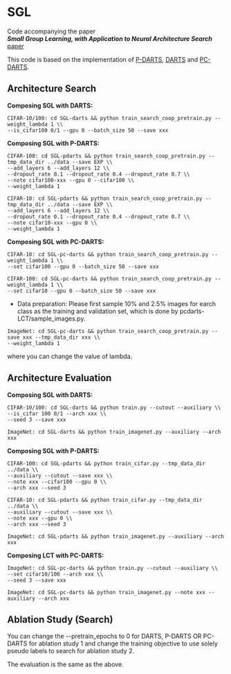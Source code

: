 # SGL

Code accompanying the paper  
***Small Group Learning, with Application to Neural Architecture Search*** [paper]()  
<!-- Xiangning Chen, Ruochen Wang, Minhao Cheng, Xiaocheng Tang, Cho-Jui Hsieh -->

This code is based on the implementation of [P-DARTS](https://github.com/chenxin061/pdarts), [DARTS](https://github.com/quark0/darts) and [PC-DARTS](https://github.com/yuhuixu1993/PC-DARTS).

## Architecture Search

<!-- **Search on NAS-Bench-201 Space: (3 datasets to choose from)**

* Data preparation: Please first download the 201 benchmark file and prepare the api follow [this repository](https://github.com/D-X-Y/NAS-Bench-201).

* ```cd 201-space && python train_search_progressive.py``` -->

**Composing SGL with DARTS:**

```
CIFAR-10/100: cd SGL-darts && python train_search_coop_pretrain.py --weight_lambda 1 \\
--is_cifar100 0/1 --gpu 0 --batch_size 50 --save xxx
```

**Composing SGL with P-DARTS:**

```
CIFAR-100: cd SGL-pdarts && python train_search_coop_pretrain.py --tmp_data_dir ../data --save EXP \\
--add_layers 6 --add_layers 12 \\
--dropout_rate 0.1 --dropout_rate 0.4 --dropout_rate 0.7 \\
--note cifar100-xxx --gpu 0 --cifar100 \\
--weight_lambda 1
```

```
CIFAR-10: cd SGL-pdarts && python train_search_coop_pretrain.py --tmp_data_dir ../data --save EXP \\
--add_layers 6 --add_layers 12 \\
--dropout_rate 0.1 --dropout_rate 0.4 --dropout_rate 0.7 \\
--note cifar10-xxx --gpu 0 \\
--weight_lambda 1
```
<!-- * ```ImageNet: cd DARTS-space && python train_search_imagenet.py``` -->

**Composing SGL with PC-DARTS:**

```
CIFAR-10: cd SGL-pc-darts && python train_search_coop_pretrain.py --weight_lambda 1 \\
--set cifar100 --gpu 0 --batch_size 50 --save xxx
```

```
CIFAR-100: cd SGL-pc-darts && python train_search_coop_pretrain.py --weight_lambda 1 \\
--set cifar10 --gpu 0 --batch_size 50 --save xxx
```

* Data preparation: Please first sample 10% and 2.5% images for earch class as the training and validation set, which is done by pcdarts-LCT/sample_images.py.

```
ImageNet: cd SGL-pc-darts && python train_search_coop_pretrain.py --save xxx --tmp_data_dir xxx \\
--weight_lambda 1
```

where you can change the value of lambda.

## Architecture Evaluation

**Composing SGL with DARTS:**

```
CIFAR-10/100: cd SGL-darts && python train.py --cutout --auxiliary \\
--is_cifar 100 0/1 --arch xxx \\
--seed 3 --save xxx
```

```
ImageNet: cd SGL-darts && python train_imagenet.py --auxiliary --arch xxx
```

**Composing SGL with P-DARTS:**

```
CIFAR-100: cd SGL-pdarts && python train_cifar.py --tmp_data_dir ../data \\
--auxiliary --cutout --save xxx \\
--note xxx --cifar100 --gpu 0 \\
--arch xxx --seed 3
```

```
CIFAR-10: cd SGL-pdarts && python train_cifar.py --tmp_data_dir ../data \\
--auxiliary --cutout --save xxx \\
--note xxx --gpu 0 \\
--arch xxx --seed 3
```

```
ImageNet: cd SGL-pdarts && python train_imagenet.py --auxiliary --arch xxx
```

**Composing LCT with PC-DARTS:**

```
ImageNet: cd SGL-pc-darts && python train.py --cutout --auxiliary \\
--set cifar10/100 --arch xxx \\
--seed 3 --save xxx
```

```
ImageNet: cd SGL-pc-darts && python train_imagenet.py --note xxx --auxiliary --arch xxx
```


## Ablation Study (Search)

<!-- **Composing LCT with DARTS:**

```
CIFAR-10/100: cd darts-LCT && python train_search_ts_ab1/train_search_ts_ab4.py \\
--teacher_arch 18 \\
--weight_lambda 1 --weight_gamma 1 --unrolled\\
--is_cifar100 0/1 --gpu 0 --save xxx
```

**Composing LCT with P-DARTS:**

```
CIFAR-100: cd pdarts-LCT && python train_search_ts_ab1/train_search_ts_ab4.py\\
 --tmp_data_dir ../data --save EXP \\
--add_layers 6 --add_layers 12 \\
--dropout_rate 0.1 --dropout_rate 0.4 --dropout_rate 0.7 \\
--note cifar100-xxx --gpu 0 --cifar100 \\
--weight_lambda 1 --weight_gamma 1 --teacher_arch 18
```

```
CIFAR-10: cd pdarts-LCT && python train_search_ts_ab1/train_search_ts_ab4.py \\
--tmp_data_dir ../data --save EXP \\
--add_layers 6 --add_layers 12 \\
--dropout_rate 0.1 --dropout_rate 0.4 --dropout_rate 0.7 \\
--note cifar10-xxx --gpu 0 \\
--weight_lambda 1 --weight_gamma 1 --teacher_arch 18
``` -->
You can change the --pretrain_epochs to 0 for DARTS, P-DARTS OR PC-DARTS for ablation study 1 and change the training objective to use solely pseudo labels to search for ablation study 2.


The evaluation is the same as the above.